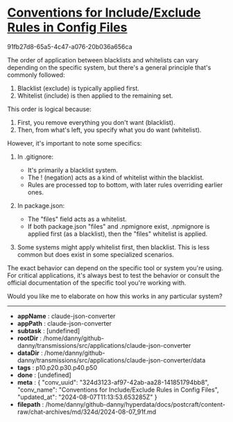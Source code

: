 # [Conventions for Include/Exclude Rules in Config Files](https://claude.ai/chat/324d3123-af97-42ab-aa28-141851794bb8)

91fb27d8-65a5-4c47-a076-20b036a656ca

 The order of application between blacklists and whitelists can vary depending on the specific system, but there's a general principle that's commonly followed:

1. Blacklist (exclude) is typically applied first.
2. Whitelist (include) is then applied to the remaining set.

This order is logical because:

1. First, you remove everything you don't want (blacklist).
2. Then, from what's left, you specify what you do want (whitelist).

However, it's important to note some specifics:

1. In .gitignore:
   - It's primarily a blacklist system.
   - The ! (negation) acts as a kind of whitelist within the blacklist.
   - Rules are processed top to bottom, with later rules overriding earlier ones.

2. In package.json:
   - The "files" field acts as a whitelist.
   - If both package.json "files" and .npmignore exist, .npmignore is applied first (as a blacklist), then the "files" whitelist is applied.

3. Some systems might apply whitelist first, then blacklist. This is less common but does exist in some specialized scenarios.

The exact behavior can depend on the specific tool or system you're using. For critical applications, it's always best to test the behavior or consult the official documentation of the specific tool you're working with.

Would you like me to elaborate on how this works in any particular system?

---

* **appName** : claude-json-converter
* **appPath** : claude-json-converter
* **subtask** : [undefined]
* **rootDir** : /home/danny/github-danny/transmissions/src/applications/claude-json-converter
* **dataDir** : /home/danny/github-danny/transmissions/src/applications/claude-json-converter/data
* **tags** : p10.p20.p30.p40.p50
* **done** : [undefined]
* **meta** : {
  "conv_uuid": "324d3123-af97-42ab-aa28-141851794bb8",
  "conv_name": "Conventions for Include/Exclude Rules in Config Files",
  "updated_at": "2024-08-07T11:13:53.653285Z"
}
* **filepath** : /home/danny/github-danny/hyperdata/docs/postcraft/content-raw/chat-archives/md/324d/2024-08-07_91f.md